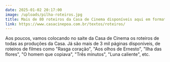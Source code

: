 ```yaml
---
date: 2025-01-02 20:17:00
image: /uploads/pilha-roteiros.jpg
title: Mais de 80 roteiros da Casa de Cinema disponíveis aqui em formato PDF
link: https://www.casacinepoa.com.br/textos/roteiros/
---
```

Aos poucos, vamos colocando no saite da Casa de Cinema os roteiros de todas as produções da Casa. Já são mais de 3 mil páginas disponíveis, de roteiros de filmes como "Rasga coração", "Aos olhos de Ernesto", "Ilha das flores", "O homem que copiava", "Três minutos", "Luna caliente", etc.
